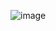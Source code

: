 ![image](https://user-images.githubusercontent.com/74840012/156655254-6946975d-7e3b-4c1b-81e1-ed7fd2f4c66f.PNG)
